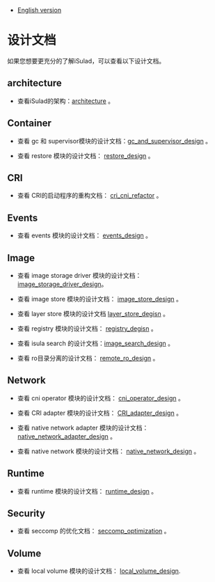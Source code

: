 - [English version](README.md)

# 设计文档

如果您想要更充分的了解iSulad，可以查看以下设计文档。

## architecture

- 查看iSulad的架构：[architecture](./architecture_zh.md) 。

## Container

- 查看 gc 和 supervisor模块的设计文档：[gc_and_supervisor_design](./detailed/Container/gc_and_supervisor_design_zh.md) 。

- 查看 restore 模块的设计文档： [restore_design](./detailed/Container/restore_design_zh.md) 。

## CRI

- 查看 CRI的启动程序的重构文档： [cri_cni_refactor](./detailed/CRI/cri_cni_refactor_zh.md) 。

## Events

- 查看 events 模块的设计文档： [events_design](./detailed/Events/events_design_zh.md) 。

## Image

- 查看 image storage driver 模块的设计文档： [image_storage_driver_design](./detailed/Image/image_storage_driver_design_zh.md)。

- 查看 image store 模块的设计文档： [image_store_design](./detailed/Image/image_store_design_zh.md) 。

- 查看 layer store 模块的设计文档 [layer_store_degisn](./detailed/Image/layer_store_degisn_zh.md) 。

- 查看 registry 模块的设计文档： [registry_degisn](./detailed/Image/registry_degisn_zh.md) 。

- 查看 isula search 的设计文档：[image_search_design](./detailed/Image/image_search_design_zh.md) 。

- 查看 ro目录分离的设计文档： [remote_ro_design](./detailed/Image/remote_ro_design.md) 。

## Network

- 查看 cni operator 模块的设计文档： [cni_operator_design](./detailed/Network/cni_operator_design_zh.md) 。

- 查看 CRI adapter 模块的设计文档： [CRI_adapter_design](./detailed/Network/CRI_adapter_design_zh.md) 。

- 查看 native network adapter 模块的设计文档： [native_network_adapter_design](./detailed/Network/native_network_adapter_design_zh.md) 。

- 查看 native network 模块的设计文档： [native_network_design](./detailed/Network/native_network_design_zh.md) 。

## Runtime

- 查看 runtime 模块的设计文档： [runtime_design](./detailed/Runtime/runtime_design_zh.md) 。

## Security

- 查看 seccomp 的优化文档： [seccomp_optimization](./detailed/Security/seccomp_optimization_zh.md) 。

## Volume

- 查看 local volume 模块的设计文档： [local_volume_design](./detailed/Volume/local_volume_design_zh.md).
